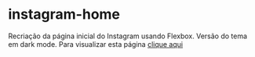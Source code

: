 # instagram-home
Recriação da página inicial do Instagram usando Flexbox.
Versão do tema em dark mode.
Para visualizar esta página [clique aqui](https://instagram-home-inky.vercel.app)

